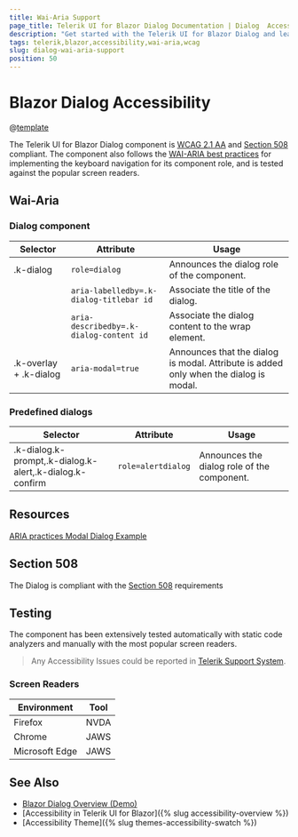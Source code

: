```yaml
---
title: Wai-Aria Support
page_title: Telerik UI for Blazor Dialog Documentation | Dialog  Accessibility
description: "Get started with the Telerik UI for Blazor Dialog and learn about its accessibility support for WAI-ARIA, Section 508, and WCAG 2.1."
tags: telerik,blazor,accessibility,wai-aria,wcag
slug: dialog-wai-aria-support 
position: 50 
---
```


# Blazor Dialog Accessibility

@[template](/_contentTemplates/common/parameters-table-styles.md#table-layout)



The Telerik UI for Blazor Dialog component is [WCAG 2.1 AA](https://www.w3.org/TR/WCAG21/) and [Section 508](http://www.section508.gov/) compliant. The component also follows the [WAI-ARIA best practices](https://www.w3.org/WAI/ARIA/apg/) for implementing the keyboard navigation for its component role, and is tested against the popular screen readers.

## Wai-Aria

### Dialog component

| Selector | Attribute | Usage |
| -------- | --------- | ----- |
| .k-dialog | `role=dialog` | Announces the dialog role of the component. |
|  | `aria-labelledby=.k-dialog-titlebar id` | Associate the title of the dialog. |
|  | `aria-describedby=.k-dialog-content id` | Associate the dialog content to the wrap element. |
| .k-overlay + .k-dialog | `aria-modal=true` | Announces that the dialog is modal. Attribute is added only when the dialog is modal. |

### Predefined dialogs

| Selector | Attribute | Usage |
| -------- | --------- | ----- |
| .k-dialog.k-prompt,.k-dialog.k-alert,.k-dialog.k-confirm | `role=alertdialog` | Announces the dialog role of the component. |

## Resources

[ARIA practices Modal Dialog Example](https://www.w3.org/WAI/ARIA/apg/example-index/dialog-modal/dialog)

## Section 508


The Dialog is compliant with the [Section 508](http://www.section508.gov/) requirements

## Testing


The component has been extensively tested automatically with static code analyzers and manually with the most popular screen readers.

> Any Accessibility Issues could be reported in [Telerik Support System](https://www.telerik.com/account/support-center).

### Screen Readers

| Environment | Tool |
| ----------- | ---- |
| Firefox | NVDA |
| Chrome | JAWS |
| Microsoft Edge | JAWS |



## See Also

* [Blazor Dialog Overview (Demo)](https://demos.telerik.com/blazor-ui/dialog/overview)
* [Accessibility in Telerik UI for Blazor]({% slug accessibility-overview %})
* [Accessibility Theme]({% slug themes-accessibility-swatch %})